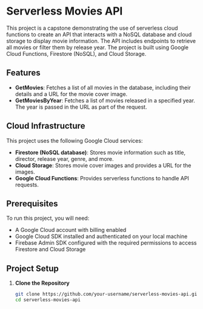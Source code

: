 # Serverless Movies API

This project is a capstone demonstrating the use of serverless cloud functions to create an API that interacts with a NoSQL database and cloud storage to display movie information. The API includes endpoints to retrieve all movies or filter them by release year. The project is built using Google Cloud Functions, Firestore (NoSQL), and Cloud Storage.

## Features

- **GetMovies**: Fetches a list of all movies in the database, including their details and a URL for the movie cover image.
- **GetMoviesByYear**: Fetches a list of movies released in a specified year. The year is passed in the URL as part of the request.

## Cloud Infrastructure

This project uses the following Google Cloud services:

- **Firestore (NoSQL database)**: Stores movie information such as title, director, release year, genre, and more.
- **Cloud Storage**: Stores movie cover images and provides a URL for the images.
- **Google Cloud Functions**: Provides serverless functions to handle API requests.

## Prerequisites

To run this project, you will need:

- A Google Cloud account with billing enabled
- Google Cloud SDK installed and authenticated on your local machine
- Firebase Admin SDK configured with the required permissions to access Firestore and Cloud Storage

## Project Setup

1. **Clone the Repository**

   ```bash
   git clone https://github.com/your-username/serverless-movies-api.git
   cd serverless-movies-api